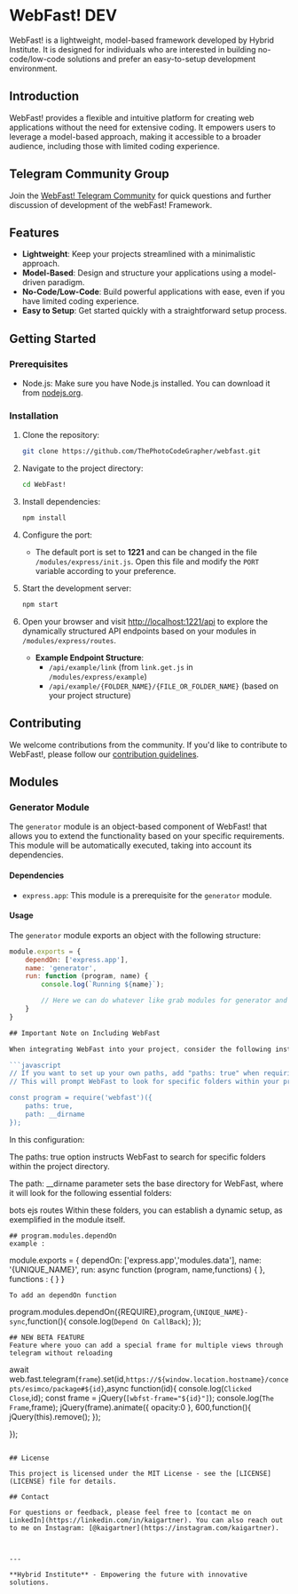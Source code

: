# WebFast! **DEV**

WebFast! is a lightweight, model-based framework developed by Hybrid Institute. It is designed for individuals who are interested in building no-code/low-code solutions and prefer an easy-to-setup development environment.

## Introduction

WebFast! provides a flexible and intuitive platform for creating web applications without the need for extensive coding. It empowers users to leverage a model-based approach, making it accessible to a broader audience, including those with limited coding experience.

## Telegram Community Group
Join the [WebFast! Telegram Community](https://t.me/webfast_community) for quick questions and further discussion of development of the webFast! Framework.

## Features

- **Lightweight**: Keep your projects streamlined with a minimalistic approach.
- **Model-Based**: Design and structure your applications using a model-driven paradigm.
- **No-Code/Low-Code**: Build powerful applications with ease, even if you have limited coding experience.
- **Easy to Setup**: Get started quickly with a straightforward setup process.

## Getting Started

### Prerequisites

- Node.js: Make sure you have Node.js installed. You can download it from [nodejs.org](https://nodejs.org/).

### Installation

1. Clone the repository:

    ```bash
    git clone https://github.com/ThePhotoCodeGrapher/webfast.git
    ```

2. Navigate to the project directory:

    ```bash
    cd WebFast!
    ```

3. Install dependencies:

    ```bash
    npm install
    ```

4. Configure the port:

    - The default port is set to **1221** and can be changed in the file `/modules/express/init.js`. Open this file and modify the `PORT` variable according to your preference.

5. Start the development server:

    ```bash
    npm start
    ```

6. Open your browser and visit [http://localhost:1221/api](http://localhost:1221/api) to explore the dynamically structured API endpoints based on your modules in `/modules/express/routes`.

   - **Example Endpoint Structure**:
     - `/api/example/link` (from `link.get.js` in `/modules/express/example`)
     - `/api/example/{FOLDER_NAME}/{FILE_OR_FOLDER_NAME}` (based on your project structure)

## Contributing

We welcome contributions from the community. If you'd like to contribute to WebFast!, please follow our [contribution guidelines](CONTRIBUTING.md).

## Modules

### Generator Module

The `generator` module is an object-based component of WebFast! that allows you to extend the functionality based on your specific requirements. This module will be automatically executed, taking into account its dependencies.

#### Dependencies

- `express.app`: This module is a prerequisite for the `generator` module.

#### Usage

The `generator` module exports an object with the following structure:

```javascript
module.exports = {
    dependOn: ['express.app'],
    name: 'generator',
    run: function (program, name) {
        console.log(`Running ${name}`);

        // Here we can do whatever like grab modules for generator and represent them here
    }
}

## Important Note on Including WebFast

When integrating WebFast into your project, consider the following instructions:

```javascript
// If you want to set up your own paths, add "paths: true" when requiring WebFast. 
// This will prompt WebFast to look for specific folders within your project directory.

const program = require('webfast')({
    paths: true,
    path: __dirname
});
```
In this configuration:

The paths: true option instructs WebFast to search for specific folders within the project directory.

The path: __dirname parameter sets the base directory for WebFast, where it will look for the following essential folders:

bots
ejs
routes
Within these folders, you can establish a dynamic setup, as exemplified in the module itself.

```
## program.modules.dependOn
example : 
```
module.exports = {
    dependOn: ['express.app','modules.data'],
    name: '{UNIQUE_NAME}',
    run: async function (program, name,functions) {
    },
    functions : {
    }
}
```
To add an dependOn function
```
program.modules.dependOn({REQUIRE},program,`{UNIQUE_NAME}-sync`,function(){
            console.log(`Depend On CallBack`);
});
```
## NEW BETA FEATURE
Feature where youo can add a special frame for multiple views through telegram without reloading
````
await web.fast.telegram(`frame`).set(id,`https://${window.location.hostname}/concepts/esimco/package#${id}`,async function(id){
    console.log(`Clicked Close`,id);
    const frame = jQuery(`[wbfst-frame="${id}"]`);
    console.log(`The Frame`,frame);
    jQuery(frame).animate({ opacity:0 }, 600,function(){
        jQuery(this).remove();
    });
    
});
````

## License

This project is licensed under the MIT License - see the [LICENSE](LICENSE) file for details.

## Contact

For questions or feedback, please feel free to [contact me on LinkedIn](https://linkedin.com/in/kaigartner). You can also reach out to me on Instagram: [@kaigartner](https://instagram.com/kaigartner).



---

**Hybrid Institute** - Empowering the future with innovative solutions.
